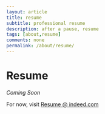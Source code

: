 ```yaml
---
layout: article
title: resume
subtitle: professional resume
description: after a pause, resume
tags: [about,resume]
comments: none
permalink: /about/resume/
---
```


# Resume

*Coming Soon*

For now, visit [Resume @ indeed.com](https://my.indeed.com/p/geoffreyh-r2gsz97)

<!-- Currently, Download PDF [here]() -->
